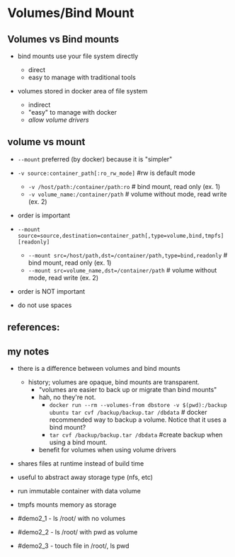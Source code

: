 # Volumes/Bind Mount

## Volumes vs Bind mounts
 - bind mounts use your file system directly
   - direct
   - easy to manage with traditional tools

 - volumes stored in docker area of file system
   - indirect
   - "easy" to manage with docker
   - *allow volume drivers*


## volume vs mount

 - `--mount` preferred (by docker) because it is "simpler"

 - `-v source:container_path[:ro_rw_mode]` #rw is default mode
     - `-v /host/path:/container/path:ro`  # bind mount, read only (ex. 1)
     - `-v volume_name:/container/path` # volume without mode, read write (ex. 2)
 - order is important

 - `--mount source=source,destination=container_path[,type=volume,bind,tmpfs][readonly]`
     - `--mount src=/host/path,dst=/container/path,type=bind,readonly`  # bind mount, read only (ex. 1)
     - `--mount src=volume_name,dst=/container/path`  # volume without mode, read write (ex. 2)
 - order is NOT important
 - do not use spaces








## references:
[1]: https://docs.docker.com/storage/volumes/
[2]: https://docs.docker.com/storage/bind-mounts/



## my notes

 - there is a difference between volumes and bind mounts
   - history; volumes are opaque, bind mounts are transparent.
     - "volumes are easier to back up or migrate than bind mounts"
     - hah, no they're not.
       - `docker run --rm --volumes-from dbstore -v $(pwd):/backup ubuntu tar cvf /backup/backup.tar /dbdata` # docker recommended way to backup a volume. Notice that it uses a bind mount?
       - `tar cvf /backup/backup.tar /dbdata` #create backup when using a bind mount.
     - benefit for volumes when using volume drivers

 - shares files at runtime instead of build time
 - useful to abstract away storage type (nfs, etc)
 - run immutable container with data volume
 - tmpfs mounts memory as storage

 - #demo2_1 - ls /root/ with no volumes
 - #demo2_2 - ls /root/ with pwd as volume
 - #demo2_3 - touch file in /root/, ls pwd
